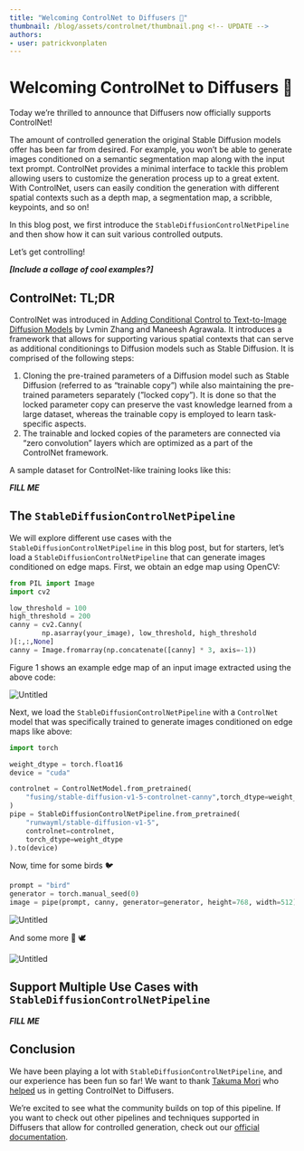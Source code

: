 ```yaml
---
title: "Welcoming ControlNet to Diffusers 🧨" 
thumbnail: /blog/assets/controlnet/thumbnail.png <!-- UPDATE -->
authors:
- user: patrickvonplaten
---
```


# Welcoming ControlNet to Diffusers 🧨

<!-- {blog_metadata} -->
<!-- {authors} -->

Today we’re thrilled to announce that Diffusers now officially supports ControlNet!

The amount of controlled generation the original Stable Diffusion models offer has been far from desired. For example, you won’t be able to generate images conditioned on a semantic segmentation map along with the input text prompt. ControlNet provides a minimal interface to tackle this problem allowing users to customize the generation process up to a great extent. With ControlNet, users can easily condition the generation with different spatial contexts such as a depth map, a segmentation map, a scribble, keypoints, and so on! 

In this blog post, we first introduce the `StableDiffusionControlNetPipeline` and then show how it can suit various controlled outputs. 

Let’s get controlling! 

***[Include a collage of cool examples?]***

## ControlNet: TL;DR

ControlNet was introduced in [Adding Conditional Control to Text-to-Image Diffusion Models](https://arxiv.org/abs/2302.05543) by Lvmin Zhang and Maneesh Agrawala. It introduces a framework that allows for supporting various spatial contexts that can serve as additional conditionings to Diffusion models such as Stable Diffusion. It is comprised of the following steps:

1. Cloning the pre-trained parameters of a Diffusion model such as Stable Diffusion (referred to as “trainable copy”) while also maintaining the pre-trained parameters separately (”locked copy”). It is done so that the locked parameter copy can preserve the vast knowledge learned from a large dataset, whereas the trainable copy is employed to learn task-specific aspects. 
2. The trainable and locked copies of the parameters are connected via “zero convolution” layers which are optimized as a part of the ControlNet framework.  

A sample dataset for ControlNet-like training looks like this:

***FILL ME***

## The `StableDiffusionControlNetPipeline`

We will explore different use cases with the `StableDiffusionControlNetPipeline` in this blog post, but for starters, let’s load a `StableDiffusionControlNetPipeline` that can generate images conditioned on edge maps. First, we obtain an edge map using OpenCV:

```python
from PIL import Image
import cv2

low_threshold = 100
high_threshold = 200
canny = cv2.Canny(
		np.asarray(your_image), low_threshold, high_threshold
)[:,:,None]
canny = Image.fromarray(np.concatenate([canny] * 3, axis=-1))
```

Figure 1 shows an example edge map of an input image extracted using the above code:

![Untitled](Welcoming%20ControlNet%20to%20Diffusers%20%F0%9F%A7%A8%2017940f83b8574c60b30cbb47888ae3f0/Untitled.png)

Next, we load the `StableDiffusionControlNetPipeline` with a `ControlNet` model that was specifically trained to generate images conditioned on edge maps like above:

```python
import torch 

weight_dtype = torch.float16
device = "cuda"

controlnet = ControlNetModel.from_pretrained(
    "fusing/stable-diffusion-v1-5-controlnet-canny",torch_dtype=weight_dtype
)
pipe = StableDiffusionControlNetPipeline.from_pretrained(
    "runwayml/stable-diffusion-v1-5", 
    controlnet=controlnet,
    torch_dtype=weight_dtype
).to(device)
```

Now, time for some birds 🐦

```python
prompt = "bird"
generator = torch.manual_seed(0)
image = pipe(prompt, canny, generator=generator, height=768, width=512).images[0]
```

![Untitled](Welcoming%20ControlNet%20to%20Diffusers%20%F0%9F%A7%A8%2017940f83b8574c60b30cbb47888ae3f0/Untitled%201.png)

And some more 🦅 🕊️

![Untitled](Welcoming%20ControlNet%20to%20Diffusers%20%F0%9F%A7%A8%2017940f83b8574c60b30cbb47888ae3f0/Untitled%202.png)

## Support Multiple Use Cases with `StableDiffusionControlNetPipeline`

***FILL ME***

## Conclusion

We have been playing a lot with `StableDiffusionControlNetPipeline`, and our experience has been fun so far! We want to thank [Takuma Mori](https://github.com/takuma104) who [helped](https://github.com/huggingface/diffusers/pull/2407) us in getting ControlNet to Diffusers. 

We’re excited to see what the community builds on top of this pipeline. If you want to check out other pipelines and techniques supported in Diffusers that allow for controlled generation, check out our [official documentation](https://huggingface.co/docs/diffusers/main/en/using-diffusers/controlling_generation).